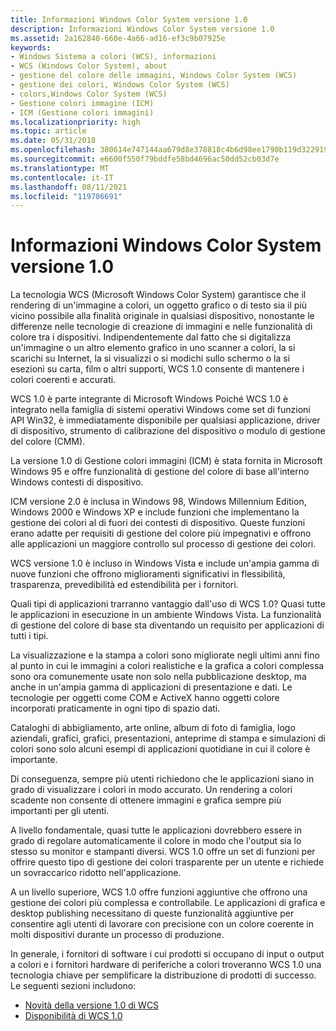 ```yaml
---
title: Informazioni Windows Color System versione 1.0
description: Informazioni Windows Color System versione 1.0
ms.assetid: 2a162840-660e-4a66-ad16-ef3c9b07925e
keywords:
- Windows Sistema a colori (WCS), informazioni
- WCS (Windows Color System), about
- gestione del colore delle immagini, Windows Color System (WCS)
- gestione dei colori, Windows Color System (WCS)
- colors,Windows Color System (WCS)
- Gestione colori immagine (ICM)
- ICM (Gestione colori immagini)
ms.localizationpriority: high
ms.topic: article
ms.date: 05/31/2018
ms.openlocfilehash: 380614e747144aa679d8e378818c4b6d98ee1790b119d322919265694c0beb4c
ms.sourcegitcommit: e6600f550f79bddfe58bd4696ac50dd52cb03d7e
ms.translationtype: MT
ms.contentlocale: it-IT
ms.lasthandoff: 08/11/2021
ms.locfileid: "119706691"
---
```

# <a name="about-windows-color-system-version-10"></a>Informazioni Windows Color System versione 1.0

La tecnologia WCS (Microsoft Windows Color System) garantisce che il rendering di un'immagine a colori, un oggetto grafico o di testo sia il più vicino possibile alla finalità originale in qualsiasi dispositivo, nonostante le differenze nelle tecnologie di creazione di immagini e nelle funzionalità di colore tra i dispositivi. Indipendentemente dal fatto che si digitalizza un'immagine o un altro elemento grafico in uno scanner a colori, la si scarichi su Internet, la si visualizzi o si modichi sullo schermo o la si esezioni su carta, film o altri supporti, WCS 1.0 consente di mantenere i colori coerenti e accurati.

WCS 1.0 è parte integrante di Microsoft Windows Poiché WCS 1.0 è integrato nella famiglia di sistemi operativi Windows come set di funzioni API Win32, è immediatamente disponibile per qualsiasi applicazione, driver di dispositivo, strumento di calibrazione del dispositivo o modulo di gestione del colore (CMM).

La versione 1.0 di Gestione colori immagini (ICM) è stata fornita in Microsoft Windows 95 e offre funzionalità di gestione del colore di base all'interno Windows contesti di dispositivo.

ICM versione 2.0 è inclusa in Windows 98, Windows Millennium Edition, Windows 2000 e Windows XP e include funzioni che implementano la gestione dei colori al di fuori dei contesti di dispositivo. Queste funzioni erano adatte per requisiti di gestione del colore più impegnativi e offrono alle applicazioni un maggiore controllo sul processo di gestione dei colori.

WCS versione 1.0 è incluso in Windows Vista e include un'ampia gamma di nuove funzioni che offrono miglioramenti significativi in flessibilità, trasparenza, prevedibilità ed estendibilità per i fornitori.

Quali tipi di applicazioni trarranno vantaggio dall'uso di WCS 1.0? Quasi tutte le applicazioni in esecuzione in un ambiente Windows Vista. La funzionalità di gestione del colore di base sta diventando un requisito per applicazioni di tutti i tipi.

La visualizzazione e la stampa a colori sono migliorate negli ultimi anni fino al punto in cui le immagini a colori realistiche e la grafica a colori complessa sono ora comunemente usate non solo nella pubblicazione desktop, ma anche in un'ampia gamma di applicazioni di presentazione e dati. Le tecnologie per oggetti come COM e ActiveX hanno oggetti colore incorporati praticamente in ogni tipo di spazio dati.

Cataloghi di abbigliamento, arte online, album di foto di famiglia, logo aziendali, grafici, grafici, presentazioni, anteprime di stampa e simulazioni di colori sono solo alcuni esempi di applicazioni quotidiane in cui il colore è importante.

Di conseguenza, sempre più utenti richiedono che le applicazioni siano in grado di visualizzare i colori in modo accurato. Un rendering a colori scadente non consente di ottenere immagini e grafica sempre più importanti per gli utenti.

A livello fondamentale, quasi tutte le applicazioni dovrebbero essere in grado di regolare automaticamente il colore in modo che l'output sia lo stesso su monitor e stampanti diversi. WCS 1.0 offre un set di funzioni per offrire questo tipo di gestione dei colori trasparente per un utente e richiede un sovraccarico ridotto nell'applicazione.

A un livello superiore, WCS 1.0 offre funzioni aggiuntive che offrono una gestione dei colori più complessa e controllabile. Le applicazioni di grafica e desktop publishing necessitano di queste funzionalità aggiuntive per consentire agli utenti di lavorare con precisione con un colore coerente in molti dispositivi durante un processo di produzione.

In generale, i fornitori di software i cui prodotti si occupano di input o output a colori e i fornitori hardware di periferiche a colori troveranno WCS 1.0 una tecnologia chiave per semplificare la distribuzione di prodotti di successo. Le seguenti sezioni includono:

-   [Novità della versione 1.0 di WCS](what-s-new-in-version-1-0-of-wcs.md)
-   [Disponibilità di WCS 1.0](wcs-1-0-availability.md)

 

 




